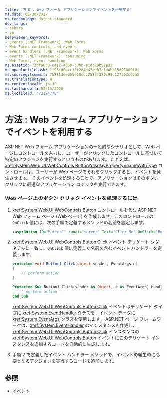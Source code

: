 ```yaml
---
title: '方法 : Web フォーム アプリケーションでイベントを利用する'
ms.date: 03/30/2017
ms.technology: dotnet-standard
dev_langs:
- csharp
- vb
helpviewer_keywords:
- events [.NET Framework], Web Forms
- Web Forms controls, and events
- event handlers [.NET Framework], Web Forms
- events [.NET Framework], consuming
- Web Forms, event handling
ms.assetid: 73bf8638-c4ec-4069-b0bb-a1dc79b92e32
ms.openlocfilehash: 1f95fd0dcc12f2d4e47ee07e1e6bb15d91000f0f
ms.sourcegitcommit: 7588136e355e10cbc2582f389c90c127363c02a5
ms.translationtype: HT
ms.contentlocale: ja-JP
ms.lasthandoff: 03/15/2020
ms.locfileid: "73124778"
---
```

# <a name="how-to-consume-events-in-a-web-forms-application"></a>方法 : Web フォーム アプリケーションでイベントを利用する
ASP.NET Web フォーム アプリケーションの一般的なシナリオとして、Web ページにコントロールを入力し、ユーザーがクリックしたコントロールに基づいて特定のアクションを実行するというものがあります。 たとえば、<xref:System.Web.UI.WebControls.Button?displayProperty=nameWithType> コントロールは、ユーザーが Web ページでそれをクリックすると、イベントを発生させます。 そのイベントを処理することで、アプリケーションはそのボタン クリックに最適なアプリケーション ロジックを実行できます。  
  
### <a name="to-handle-a-button-click-event-on-a-webpage"></a>Web ページ上のボタン クリック イベントを処理するには  
  
1. <xref:System.Web.UI.WebControls.Button> コントロールを含む ASP.NET Web フォーム ページ (Web ページ) を作成します。このコントロールの `OnClick` 値には、次の手順で定義するメソッドの名前を設定します。  
  
    ```xml  
    <asp:Button ID="Button1" runat="server" Text="Click Me" OnClick="Button1_Click" />  
    ```  
  
2. <xref:System.Web.UI.WebControls.Button.Click> イベント デリゲート シグネチャに一致し、`OnClick` 値に定義した名前を含むイベント ハンドラーを定義します。  
  
    ```csharp  
    protected void Button1_Click(object sender, EventArgs e)  
    {  
        // perform action  
    }  
    ```  
  
    ```vb  
    Protected Sub Button1_Click(sender As Object, e As EventArgs) Handles Button1.Click  
        ' perform action  
    End Sub  
    ```  
  
     <xref:System.Web.UI.WebControls.Button.Click> イベントはデリゲート タイプに <xref:System.EventHandler> クラスを、イベント データに <xref:System.EventArgs> クラスを使用します。 ASP.NET ページ フレームワークは、<xref:System.EventHandler> のインスタンスを作成し、<xref:System.Web.UI.WebControls.Button.Click> インスタンスの <xref:System.Web.UI.WebControls.Button> イベントにこのデリゲート インスタンスを追加するコードを自動的に生成します。  
  
3. 手順 2 で定義したイベント ハンドラー メソッドで、イベントの発生時に必要となるアクションを実行するコードを追加します。  
  
## <a name="see-also"></a>参照

- [イベント](../../../docs/standard/events/index.md)
